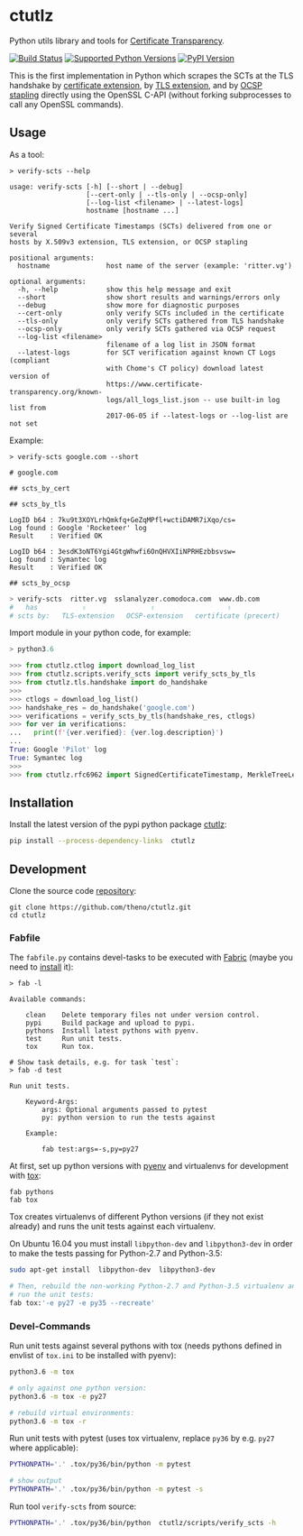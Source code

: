 # ctutlz

Python utils library and tools for
[Certificate Transparency](https://www.certificate-transparency.org/).

[![Build Status](https://travis-ci.org/theno/ctutlz.svg?branch=master)](https://travis-ci.org/theno/ctutlz)
[![Supported Python Versions](https://img.shields.io/pypi/pyversions/ctutlz.svg)](https://pypi.python.org/pypi/ctutlz)
[![PyPI Version](https://img.shields.io/pypi/v/ctutlz.svg)](https://pypi.python.org/pypi/ctutlz)

This is the first implementation in Python which scrapes the SCTs at the TLS
handshake by [certificate extension][1], by [TLS extension][2], and
by [OCSP stapling][3] directly using the OpenSSL C-API (without forking
subprocesses to call any OpenSSL commands).

[1]: https://www.certificate-transparency.org/how-ct-works#TOC-X.509v3-Extension
[2]: https://www.certificate-transparency.org/how-ct-works#TOC-TLS-Extension
[3]: https://www.certificate-transparency.org/how-ct-works#TOC-OCSP-Stapling

## Usage

As a tool:

```
> verify-scts --help

usage: verify-scts [-h] [--short | --debug]
                   [--cert-only | --tls-only | --ocsp-only]
                   [--log-list <filename> | --latest-logs]
                   hostname [hostname ...]

Verify Signed Certificate Timestamps (SCTs) delivered from one or several
hosts by X.509v3 extension, TLS extension, or OCSP stapling

positional arguments:
  hostname              host name of the server (example: 'ritter.vg')

optional arguments:
  -h, --help            show this help message and exit
  --short               show short results and warnings/errors only
  --debug               show more for diagnostic purposes
  --cert-only           only verify SCTs included in the certificate
  --tls-only            only verify SCTs gathered from TLS handshake
  --ocsp-only           only verify SCTs gathered via OCSP request
  --log-list <filename>
                        filename of a log list in JSON format
  --latest-logs         for SCT verification against known CT Logs (compliant
                        with Chome's CT policy) download latest version of
                        https://www.certificate-transparency.org/known-
                        logs/all_logs_list.json -- use built-in log list from
                        2017-06-05 if --latest-logs or --log-list are not set
```

Example:

```
> verify-scts google.com --short

# google.com

## scts_by_cert

## scts_by_tls

LogID b64 : 7ku9t3XOYLrhQmkfq+GeZqMPfl+wctiDAMR7iXqo/cs=
Log found : Google 'Rocketeer' log
Result    : Verified OK

LogID b64 : 3esdK3oNT6Ygi4GtgWhwfi6OnQHVXIiNPRHEzbbsvsw=
Log found : Symantec log
Result    : Verified OK

## scts_by_ocsp

```

```bash
> verify-scts  ritter.vg  sslanalyzer.comodoca.com  www.db.com
#   has           ⇧                ⇧                  ⇧
# scts by:   TLS-extension   OCSP-extension   certificate (precert)
```

Import module in your python code, for example:

```python
> python3.6

>>> from ctutlz.ctlog import download_log_list
>>> from ctutlz.scripts.verify_scts import verify_scts_by_tls
>>> from ctutlz.tls.handshake import do_handshake
>>>
>>> ctlogs = download_log_list()
>>> handshake_res = do_handshake('google.com')
>>> verifications = verify_scts_by_tls(handshake_res, ctlogs)
>>> for ver in verifications:
...   print(f'{ver.verified}: {ver.log.description}')
...
True: Google 'Pilot' log
True: Symantec log
>>>
>>> from ctutlz.rfc6962 import SignedCertificateTimestamp, MerkleTreeLeaf
```

## Installation

Install the latest version of the pypi python package
[ctutlz](https://pypi.python.org/pypi/ctutlz):

```bash
pip install --process-dependency-links  ctutlz
```

## Development

Clone the source code [repository](https://github.com/theno/ctutlz):

```
git clone https://github.com/theno/ctutlz.git
cd ctutlz
```

### Fabfile

The `fabfile.py` contains devel-tasks to be executed with
[Fabric](http://www.fabfile.org/) (maybe you need to
[install](http://www.fabfile.org/installing.html) it):

```
> fab -l

Available commands:

    clean    Delete temporary files not under version control.
    pypi     Build package and upload to pypi.
    pythons  Install latest pythons with pyenv.
    test     Run unit tests.
    tox      Run tox.

# Show task details, e.g. for task `test`:
> fab -d test

Run unit tests.

    Keyword-Args:
        args: Optional arguments passed to pytest
        py: python version to run the tests against

    Example:

        fab test:args=-s,py=py27
```

At first, set up python versions with [pyenv](https://github.com/pyenv/pyenv)
and virtualenvs for development with
[tox](https://tox.readthedocs.io/en/latest/):
```
fab pythons
fab tox
```
Tox creates virtualenvs of different Python versions (if they not exist
already) and runs the unit tests against each virtualenv.

On Ubuntu 16.04 you must install `libpython-dev` and `libpython3-dev` in order
to make the tests passing for Python-2.7 and Python-3.5:

```bash
sudo apt-get install  libpython-dev  libpython3-dev

# Then, rebuild the non-working Python-2.7 and Python-3.5 virtualenv and
# run the unit tests:
fab tox:'-e py27 -e py35 --recreate'
```

### Devel-Commands

Run unit tests against several pythons with tox (needs pythons defined
in envlist of `tox.ini` to be installed with pyenv):

```bash
python3.6 -m tox

# only against one python version:
python3.6 -m tox -e py27

# rebuild virtual environments:
python3.6 -m tox -r
```

Run unit tests with pytest (uses tox virtualenv, replace `py36` by e.g.
`py27` where applicable):

```bash
PYTHONPATH='.' .tox/py36/bin/python -m pytest

# show output
PYTHONPATH='.' .tox/py36/bin/python -m pytest -s
```

Run tool `verify-scts` from source:

```bash
PYTHONPATH='.' .tox/py36/bin/python  ctutlz/scripts/verify_scts -h
```
